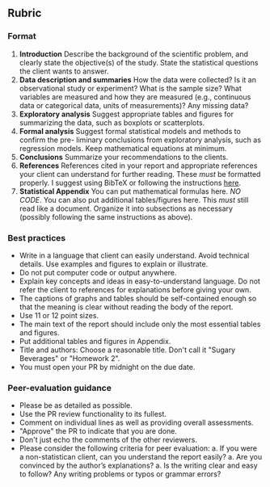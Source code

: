## Rubric

### Format

1. **Introduction** Describe the background of the scientific problem, and clearly 
state the objective(s) of the study. State the statistical questions the client 
wants to answer.
1. **Data description and summaries** How the data were collected? Is it an 
observational study or experiment? What is the sample size? What variables are 
measured and how they are measured (e.g., continuous data or categorical data, 
units of measurements)? Any missing data?
1. **Exploratory analysis** Suggest appropriate tables and figures for summarizing
the data, such as boxplots or scatterplots.
1. **Formal analysis** Suggest formal statistical models and methods to confirm 
the pre- liminary conclusions from exploratory analysis, such as regression 
models. Keep mathematical equations at minimum.
1. **Conclusions** Summarize your recommendations to the clients.
1. **References** References cited in your report and appropriate references your 
client can understand for further reading. These _must_ be formatted properly. I
suggest using BibTeX or following the instructions 
[here](https://quarto.org/docs/manuscripts/authoring/jupyterlab.html#citations).
1. **Statistical Appendix** You can put mathematical formulas here. _NO CODE_. 
You can also put additional tables/figures here. This _must_ still read like a
document. Organize it into subsections as necessary (possibly following the 
same instructions as above).

### Best practices

* Write in a language that client can easily understand. Avoid technical 
details. Use examples and figures to explain or illustrate.
* Do not put computer code or output anywhere.
* Explain key concepts and ideas in easy-to-understand language. Do not refer 
the client to references for explanations before giving your own.
* The captions of graphs and tables should be self-contained enough so that the 
meaning is clear without reading the body of the report.
* Use 11 or 12 point sizes.
* The main text of the report should include only the most essential tables 
and figures. 
* Put additional tables and figures in Appendix.
* Title and authors: Choose a reasonable title. Don't call it "Sugary Beverages"
or "Homework 2". 
* You must open your PR by midnight on the due date.


### Peer-evaluation guidance

* Please be as detailed as possible. 
* Use the PR review functionality to its fullest.
* Comment on individual lines as well as providing overall assessments.
* "Approve" the PR to indicate that you are done.
* Don't just echo the comments of the other reviewers.
* Please consider the following criteria for peer evaluation: 
  a. If you were a non-statistican client, can you understand the report easily?
  a. Are you convinced by the author’s explanations? 
  a. Is the writing clear and easy to follow? Any writing problems or typos or grammar errors? 
